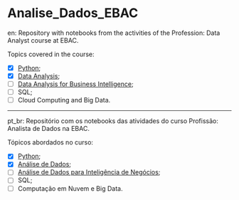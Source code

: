 # Analise_Dados_EBAC

en:
Repository with notebooks from the activities of the Profession: Data Analyst course at EBAC.

Topics covered in the course:

- [x] [Python](https://github.com/malucor/Analise_Dados_EBAC/tree/main/Python);
- [x] [Data Analysis](https://github.com/malucor/Analise_Dados_EBAC/tree/main/An%C3%A1lise_de_Dados);
- [ ] [Data Analysis for Business Intelligence](https://github.com/malucor/Analise_Dados_EBAC/tree/main/An%C3%A1lise_de_Dados_para_Intelig%C3%AAncia_de_Neg%C3%B3cios);
- [ ] SQL;
- [ ] Cloud Computing and Big Data.

--------------------------------------------------------------------------------------------------------------------------------------------------------------------------------------------------------------------------------

pt_br:
Repositório com os notebooks das atividades do curso Profissão: Analista de Dados na EBAC.

Tópicos abordados no curso:

- [x] [Python](https://github.com/malucor/Analise_Dados_EBAC/tree/main/Python);
- [x] [Análise de Dados](https://github.com/malucor/Analise_Dados_EBAC/tree/main/An%C3%A1lise_de_Dados);
- [ ] [Análise de Dados para Inteligência de Negócios](https://github.com/malucor/Analise_Dados_EBAC/tree/main/An%C3%A1lise_de_Dados_para_Intelig%C3%AAncia_de_Neg%C3%B3cios);
- [ ] SQL;
- [ ] Computação em Nuvem e Big Data.

